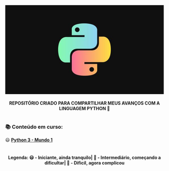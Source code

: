 <div align="center">
<img src="README.jpg">
</div> </br>

<div align="center">
<b> REPOSITÓRIO CRIADO PARA COMPARTILHAR MEUS AVANÇOS COM A LINGUAGEM PYTHON 🐍 </b>
</div>

#

<h3> 📚 Conteúdo em curso: </h3>
😃 <a href = "Python3 - Mundo 1"> <b> Python 3 - Mundo 1 </a> </b> </br>

#

<div align="center">
<b>Legenda: 😃 - Iniciante, ainda tranquilo| 🧐 - Intermediário, começando a dificultar| 🥵 - Dificil, agora complicou</b>
</div>

